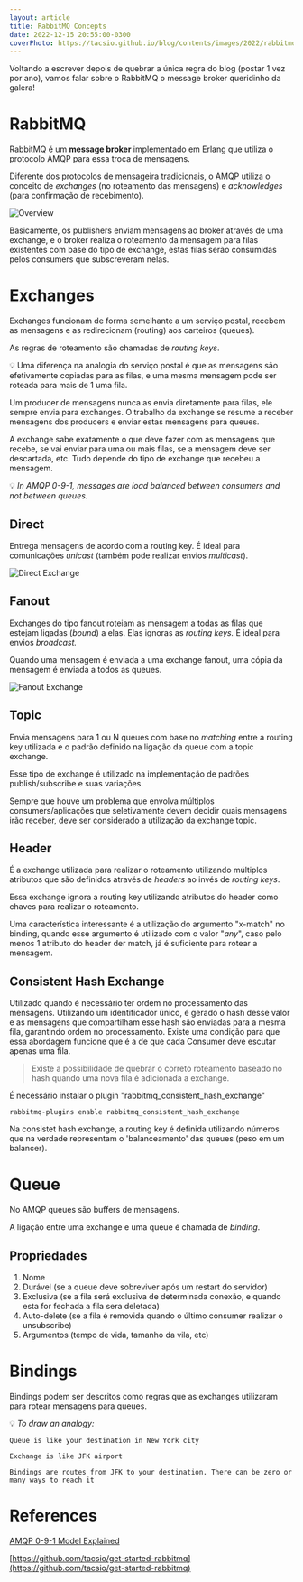 ```yaml
---
layout: article
title: RabbitMQ Concepts
date: 2022-12-15 20:55:00-0300
coverPhoto: https://tacsio.github.io/blog/contents/images/2022/rabbitmq.png
---
```


Voltando a escrever depois de quebrar a única regra do blog (postar 1 vez por ano), vamos falar sobre o RabbitMQ o message broker queridinho da galera!


# RabbitMQ

RabbitMQ é um **message broker** implementado em Erlang que utiliza o protocolo AMQP para essa troca de mensagens.

Diferente dos protocolos de mensageira tradicionais, o AMQP utiliza o conceito de *exchanges* (no roteamento das mensagens) e *acknowledges* (para confirmação de recebimento).

![Overview](https://tacsio.github.io/blog/contents/images/2022/rabbit-overview.png)

Basicamente, os publishers enviam mensagens ao broker através de uma exchange, e o broker realiza o roteamento da mensagem para filas existentes com base do tipo de exchange, estas filas serão consumidas pelos consumers que subscreveram nelas. 

# Exchanges

Exchanges funcionam de forma semelhante a um serviço postal, recebem as mensagens e as redirecionam (routing) aos carteiros (queues). 

As regras de roteamento são chamadas de *routing keys*.


💡 Uma diferença na analogia do serviço postal é que as mensagens são efetivamente copiadas para as filas, e uma mesma mensagem pode ser roteada para mais de 1 uma fila.


Um producer de mensagens nunca as envia diretamente para filas, ele sempre envia para exchanges. O trabalho da exchange se resume a receber mensagens dos producers e enviar estas mensagens para queues. 

A exchange sabe exatamente o que deve fazer com as mensagens que recebe, se vai enviar para uma ou mais filas, se a mensagem deve ser descartada, etc. Tudo depende do tipo de exchange que recebeu a mensagem.



💡 *In AMQP 0-9-1, messages are load balanced between consumers and not between queues.*


## Direct

Entrega mensagens de acordo com a routing key. É ideal para comunicações *unicast* (também pode realizar envios *multicast*).

![Direct Exchange](https://tacsio.github.io/blog/contents/images/2022/rabbit-direct.png)

## Fanout

Exchanges do tipo fanout roteiam as mensagem a todas as filas que estejam ligadas (*bound*) a elas. Elas ignoras as *routing keys.* É ideal para envios *broadcast.* 

Quando uma mensagem é enviada a uma exchange fanout, uma cópia da mensagem é enviada a todos as queues.

![Fanout Exchange](https://tacsio.github.io/blog/contents/images/2022/rabbit-fanout.png)

## Topic

Envia mensagens para 1 ou N queues com base no *matching* entre a routing key utilizada e o padrão definido na ligação da queue com a topic exchange.

Esse tipo de exchange é utilizado na implementação de padrões publish/subscribe e suas variações. 

Sempre que houve um problema que envolva múltiplos consumers/aplicações que seletivamente devem decidir quais mensagens irão receber, deve ser considerado a utilização da exchange topic.

## Header

É a exchange utilizada para realizar o roteamento utilizando múltiplos atributos que são definidos através de *headers* ao invés de *routing keys*.

Essa exchange ignora a routing key utilizando atributos do header como chaves para realizar o roteamento.

Uma característica interessante é a utilização do argumento "x-match" no binding, quando esse argumento é utilizado com o valor "*any*", caso pelo menos 1 atributo do header der match, já é suficiente para rotear a mensagem.

## Consistent Hash Exchange

Utilizado quando é necessário ter ordem no processamento das mensagens. Utilizando um identificador único, é gerado o hash desse valor e as mensagens que compartilham esse hash são enviadas para a mesma fila, garantindo ordem no processamento. Existe uma condição para que essa abordagem funcione que é a de que cada Consumer deve escutar apenas uma fila.

> Existe a possibilidade de quebrar o correto roteamento baseado no hash quando uma nova fila é adicionada a exchange.
> 

É necessário instalar o plugin "rabbitmq_consistent_hash_exchange"

`rabbitmq-plugins enable rabbitmq_consistent_hash_exchange`

Na consistet hash exchange, a routing key é definida utilizando números que na verdade representam o 'balanceamento' das queues (peso em um balancer).

# Queue

No AMQP queues são buffers de mensagens.

A ligação entre uma exchange e uma queue é chamada de *binding*.

## Propriedades

1. Nome
2. Durável (se a queue deve sobreviver após um restart do servidor)
3. Exclusiva (se a fila será exclusiva de determinada conexão, e quando esta for fechada a fila sera deletada)
4. Auto-delete (se a fila é removida quando o último consumer realizar o unsubscribe)
5. Argumentos (tempo de vida, tamanho da vila, etc)

# Bindings

Bindings podem ser descritos como regras que as exchanges utilizaram para rotear mensagens para queues.


💡 *To draw an analogy:*

```
Queue is like your destination in New York city

Exchange is like JFK airport

Bindings are routes from JFK to your destination. There can be zero or many ways to reach it
```


# References

[AMQP 0-9-1 Model Explained](https://www.rabbitmq.com/tutorials/amqp-concepts.html)

[https://github.com/tacsio/get-started-rabbitmq](https://github.com/tacsio/get-started-rabbitmq)